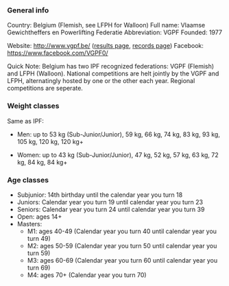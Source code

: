 ### General info

Country: Belgium (Flemish, see LFPH for Walloon)
Full name: Vlaamse Gewichtheffers en Powerlifting Federatie
Abbreviation: VGPF
Founded: 1977

Website: http://www.vgpf.be/ ([results page](http://www.vgpf.be/VGPF/Powerlifting.html), [records page](http://www.vgpf.be/VGPF/Records.html))
Facebook: https://www.facebook.com/VGPF0/

Quick Note: Belgium has two IPF recognized federations: VGPF (Flemish) and LFPH (Walloon).
National competitions are helt jointly by the VGPF and LFPH, alternatingly hosted by one or the other each year.
Regional competitions are seperate.

### Weight classes

Same as IPF:
- Men: up to 53 kg (Sub-Junior/Junior), 59 kg, 66 kg, 74 kg, 83 kg, 93 kg, 105 kg, 120 kg, 120 kg+

- Women: up to 43 kg (Sub-Junior/Junior), 47 kg, 52 kg, 57 kg, 63 kg, 72 kg, 84 kg, 84 kg+

### Age classes

- Subjunior: 14th birthday until the calendar year you turn 18
- Juniors: Calendar year you turn 19 until calendar year you turn 23
- Seniors: Calendar year you turn 24 until calendar year you turn 39
- Open: ages 14+
- Masters:
  - M1: ages 40-49 (Calendar year you turn 40 until calendar year you turn 49)
  - M2: ages 50-59 (Calendar year you turn 50 until calendar year you turn 59)
  - M3: ages 60-69 (Calendar year you turn 60 until calendar year you turn 69)
  - M4: ages 70+ (Calendar year you turn 70)

